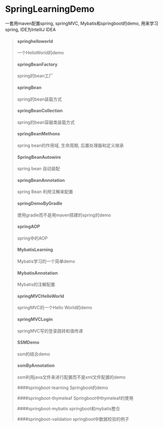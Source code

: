 # SpringLearningDemo
一套用maven配置spring, springMVC, Mybatis和springboot的demo, 用来学习spring, IDE为IntelliJ IDEA

> #### springhelloworld
> 一个HelloWorld的demo
>
> #### springBeanFactory
> spring的bean工厂
>
> #### springBean
> spring的bean装载方式
>
> #### springBeanCollection
> spring的bean容器类装载方式
>
> #### springBeanMethons
> spring bean的作用域, 生命周期, 后置处理器和定义继承
>
> #### SpringBeanAutowire
> spring bean 自动装配
>
> #### springBeanAnnotation
> spring Bean 利用注解来配置
>
> #### springDemoByGradle
> 使用gradle而不是用maven搭建的spring的demo
>
> #### springAOP
> spring中的AOP
>
> #### MybatisLearning
> Mybatis学习的一个简单demo
>
> #### MybatisAnnotation
> Mybatis的注解配置
>
> #### springMVCHelloWorld
> springMVC的一个Hello World的demo
>
> #### springMVCLogin
> springMVC写的登录跳转和值传递
>
> #### SSMDemo
> ssm的结合demo
>
> #### ssmByAnnotation
> ssm利用java文件来进行配置而不是xml文件配置的demo
>
> ####springboot-learning
> Springboot的demo
>
> ####springboot-thymeleaf
> Springboot中thymeleaf的使用
>
> ####springboot-mybatis
> springboot和mybatis整合
>
> ####springboot-validation
> springboot中数据校验的例子